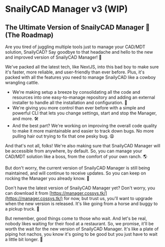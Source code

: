 # SnailyCAD Manager v3 (WIP)

## The Ultimate Version of SnailyCAD Manager 🚀 (The Roadmap)

Are you tired of juggling multiple tools just to manage your CAD/MDT solution, SnailyCAD? Say goodbye to that headache and hello to the new and improved version of SnailyCAD Manager! 🎉

We've packed all the latest tech, like NextJS, into this bad boy to make sure it's faster, more reliable, and user-friendly than ever before. Plus, it's packed with all the features you need to manage SnailyCAD like a cowboy wrangling cattle.

-   We're making setup a breeze by consolidating all the code and resources into one easy-to-manage repository and adding an external installer to handle all the installation and configuration. 📁
-   We're giving you more control than ever before with a simple and powerful CLI that lets you change settings, start and stop the Manager, and more. 🛠️
-   And the best part? We're working on improving the overall code quality to make it more maintainable and easier to track down bugs. No more pulling hair out trying to fix that one pesky bug. 😩

And that's not all, folks! We're also making sure that SnailyCAD Manager will be accessible from anywhere, by default. So, you can manage your CAD/MDT solution like a boss, from the comfort of your own ranch. 🌎

But don't worry, the current version of SnailyCAD Manager is still being maintained, and will continue to receive updates. So you can keep on rocking the Manager you already know. 🤘

Don't have the latest version of SnailyCAD Manager yet? Don't worry, you can download it from [https://manager.cossys.tk/](https://manager.cossys.tk/) for now, but trust us, you'll want to upgrade when the new version is released. It's like going from a horse and buggy to a pickup truck. 🚚

But remember, good things come to those who wait. And let's be real, nobody likes waiting for their food at a restaurant. So, we promise, it'll be worth the wait for the new version of SnailyCAD Manager. It's like a plate of piping hot nachos, you know it's going to be good but you just have to wait a little bit longer. 🌮
